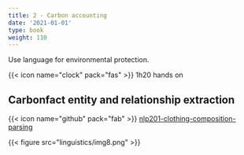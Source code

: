 ```yaml
---
title: 2 - Carbon accounting
date: '2021-01-01'
type: book
weight: 110
---
```


Use language for environmental protection.

<!--more-->

{{< icon name="clock" pack="fas" >}} 1h20 hands on

## Carbonfact entity and relationship extraction

{{< icon name="github" pack="fab" >}} [nlp201-clothing-composition-parsing](https://framagit.org/MichelDeudon/nlp201-clothing-composition-parsing)

{{< figure src="linguistics/img8.png" >}}